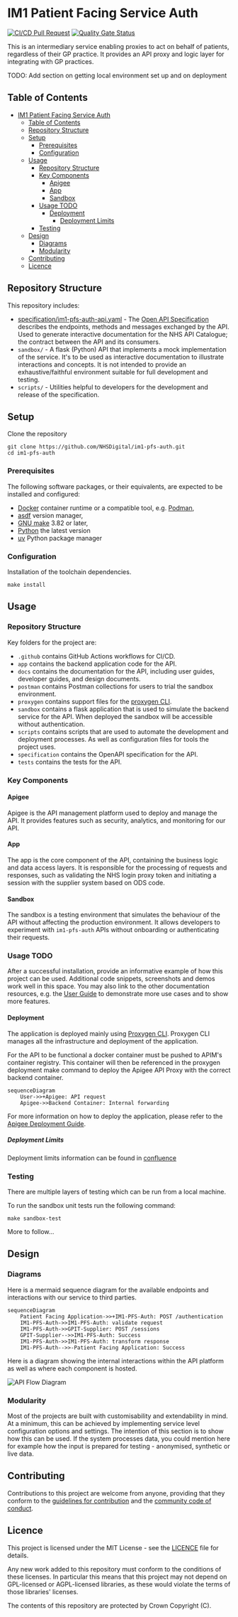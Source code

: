 # IM1 Patient Facing Service Auth

[![CI/CD Pull Request](https://github.com/nhs-england-tools/repository-template/actions/workflows/cicd-1-pull-request.yaml/badge.svg)](https://github.com/NHSDigital/im1-pfs-auth/actions/workflows/cicd-1-pull-request.yaml)
[![Quality Gate Status](https://sonarcloud.io/api/project_badges/measure?project=repository-template&metric=alert_status)](https://sonarcloud.io/summary/new_code?id=im1-pfs-auth)

This is an intermediary service enabling proxies to act on behalf of patients, regardless of their GP practice. It provides an API proxy and logic layer for integrating with GP practices.

TODO: Add section on getting local environment set up and on deployment

## Table of Contents

- [IM1 Patient Facing Service Auth](#im1-patient-facing-service-auth)
  - [Table of Contents](#table-of-contents)
  - [Repository Structure](#repository-structure)
  - [Setup](#setup)
    - [Prerequisites](#prerequisites)
    - [Configuration](#configuration)
  - [Usage](#usage)
    - [Repository Structure](#repository-structure-1)
    - [Key Components](#key-components)
      - [Apigee](#apigee)
      - [App](#app)
      - [Sandbox](#sandbox)
    - [Usage TODO](#usage-todo)
      - [Deployment](#deployment)
        - [Deployment Limits](#deployment-limits)
    - [Testing](#testing)
  - [Design](#design)
    - [Diagrams](#diagrams)
    - [Modularity](#modularity)
  - [Contributing](#contributing)
  - [Licence](#licence)

## Repository Structure

This repository includes:

- [specification/im1-pfs-auth-api.yaml](./specificationim1-pfs-auth-api.yaml) - The [Open API Specification](https://swagger.io/docs/specification/about/) describes the endpoints, methods and messages exchanged by the API. Used to generate interactive documentation for the NHS API Catalogue; the contract between the API and its consumers.
- `sandbox/` - A flask (Python) API that implements a mock implementation of the service. It's to be used as interactive documentation to illustrate interactions and concepts. It is not intended to provide an exhaustive/faithful environment suitable for full development and testing.
- `scripts/` - Utilities helpful to developers for the development and release of the specification.

## Setup

Clone the repository

```shell
git clone https://github.com/NHSDigital/im1-pfs-auth.git
cd im1-pfs-auth
```

### Prerequisites

The following software packages, or their equivalents, are expected to be installed and configured:

- [Docker](https://www.docker.com/) container runtime or a compatible tool, e.g. [Podman](https://podman.io/),
- [asdf](https://asdf-vm.com/) version manager,
- [GNU make](https://www.gnu.org/software/make/) 3.82 or later,
- [Python](https://www.python.org/) the latest version
- [uv](https://docs.astral.sh/uv/) Python package manager

### Configuration

Installation of the toolchain dependencies.

```shell
make install
```

## Usage

### Repository Structure

Key folders for the project are:

- `.github` contains GitHub Actions workflows for CI/CD.
- `app` contains the backend application code for the API.
- `docs` contains the documentation for the API, including user guides, developer guides, and design documents.
- `postman` contains Postman collections for users to trial the sandbox environment.
- `proxygen` contains support files for the [proxygen CLI](./docs/user-guides/Proxygen_CLI.md).
- `sandbox` contains a flask application that is used to simulate the backend service for the API. When deployed the sandbox will be accessible without authentication.
- `scripts` contains scripts that are used to automate the development and deployment processes. As well as configuration files for tools the project uses.
- `specification` contains the OpenAPI specification for the API.
- `tests` contains the tests for the API.

### Key Components

#### Apigee

Apigee is the API management platform used to deploy and manage the API. It provides features such as security, analytics, and monitoring for our API.

#### App

The app is the core component of the API, containing the business logic and data access layers. It is responsible for the processing of requests and responses, such as validating the NHS login proxy token and initiating a session with the supplier system based on ODS code.

#### Sandbox

The sandbox is a testing environment that simulates the behaviour of the API without affecting the production environment. It allows developers to experiment with `im1-pfs-auth` APIs without onboarding or authenticating their requests.

### Usage TODO

After a successful installation, provide an informative example of how this project can be used. Additional code snippets, screenshots and demos work well in this space. You may also link to the other documentation resources, e.g. the [User Guide](./docs/user-guide.md) to demonstrate more use cases and to show more features.

#### Deployment

The application is deployed mainly using [Proxygen CLI](./docs/user-guides/Proxygen_CLI.md). Proxygen CLI manages all the infrastructure and deployment of the application.

For the API to be functional a docker container must be pushed to APIM's container registry. This container will then be referenced in the proxygen deployment make command to deploy the Apigee API Proxy with the correct backend container.

```mermaid
sequenceDiagram
    User->>+Apigee: API request
    Apigee->>Backend Container: Internal forwarding
```

For more information on how to deploy the application, please refer to the [Apigee Deployment Guide](./docs/user-guides/Deployment_Guide.md).

##### Deployment Limits

Deployment limits information can be found in [confluence](https://nhsd-confluence.digital.nhs.uk/spaces/APM/pages/678899059/Deploying+your+API+with+Proxy+Generator#DeployingyourAPIwithProxyGenerator-APIconfig)

### Testing

There are multiple layers of testing which can be run from a local machine.

To run the sandbox unit tests run the following command:

```shell
make sandbox-test
```

More to follow...

## Design

### Diagrams

Here is a mermaid sequence diagram for the available endpoints and interactions with our service to third parties.

```mermaid
sequenceDiagram
    Patient Facing Application->>+IM1-PFS-Auth: POST /authentication
    IM1-PFS-Auth->>IM1-PFS-Auth: validate request
    IM1-PFS-Auth->>GPIT-Supplier: POST /sessions
    GPIT-Supplier-->>IM1-PFS-Auth: Success
    IM1-PFS-Auth->>IM1-PFS-Auth: transform response
    IM1-PFS-Auth-->>-Patient Facing Application: Success
```

Here is a diagram showing the internal interactions within the API platform as well as where each component is hosted.

![API Flow Diagram](./docs/diagrams/API_Flow_Diagram.drawio.png)

### Modularity

Most of the projects are built with customisability and extendability in mind. At a minimum, this can be achieved by implementing service level configuration options and settings. The intention of this section is to show how this can be used. If the system processes data, you could mention here for example how the input is prepared for testing - anonymised, synthetic or live data.

## Contributing

Contributions to this project are welcome from anyone, providing that they conform to the [guidelines for contribution](./docs/developer-guides/CONTRIBUTING.md) and the [community code of conduct](./docs/developer-guides/CODE_OF_CONDUCT.md).

## Licence

This project is licensed under the MIT License - see the [LICENCE](./LICENCE.md) file for details.

Any new work added to this repository must conform to the conditions of these licenses. In particular this means that this project may not depend on GPL-licensed or AGPL-licensed libraries, as these would violate the terms of those libraries' licenses.

The contents of this repository are protected by Crown Copyright (C).
